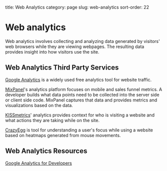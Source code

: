 title: Web Analytics
category: page
slug: web-analytics
sort-order: 22


# Web analytics
Web analytics involves collecting and analyzing data generated by visitors' 
web browsers while they are viewing webpages. The resulting data provides
insight into how visitors use the site.


## Web Analytics Third Party Services
[Google Analytics](http://www.google.com/analytics/) is a widely used
free analytics tool for website traffic.

[MixPanel](https://mixpanel.com/)'s analytics platform focuses on mobile
and sales funnel metrics. A developer builds what data points need to be
collected into the server side or client side code. MixPanel captures that
data and provides metrics and visualizations based on the data.

[KISSmetrics](https://www.kissmetrics.com/)' analytics provides context
for who is visiting a website and what actions they are taking while on
the site.

[CrazyEgg](http://www.crazyegg.com/) is tool for understanding a
user's focus while using a website based on heatmaps generated from mouse 
movements. 

## Web Analytics Resources
[Google Analytics for Developers](http://blog.arkency.com/2012/12/google-analytics-for-developers/)


